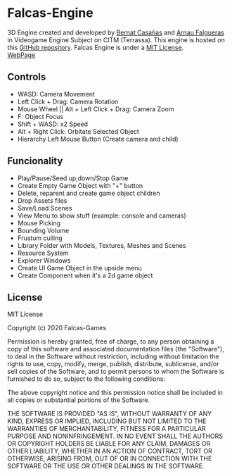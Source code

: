 # Falcas-Engine
3D Engine created and developed by [Bernat Casañas](https://github.com/BernatCasanas) and [Arnau Falgueras](https://github.com/Arnau77) in Videogame Engine Subject on CITM (Terrassa). This engine is hosted on this [GitHub repository](https://github.com/Falcas-Games/Falcas-Engine). Falcas Engine is under a [MIT License](https://github.com/Falcas-Games/Falcas-Engine/blob/master/LICENSE). <br>
[WebPage](https://falcas-games.github.io/Falcas-Engine/)
<br>

## Controls
* WASD: Camera Movement
* Left Click + Drag: Camera Rotation
* Mouse Wheel || Alt + Left Click + Drag: Camera Zoom
* F: Object Focus
* Shift + WASD: x2 Speed
* Alt + Right Click: Orbitate Selected Object
* Hierarchy Left Mouse Button (Create camera and child)

## Funcionality 
* Play/Pause/Seed up,down/Stop Game
* Create Empty Game Object with "+" button
* Delete, reparent and create game object children
* Drop Assets files
* Save/Load Scenes
* View Menu to show stuff (example: console and cameras)
* Mouse Picking
* Bounding Volume
* Frustum culling
* Library Folder with Models, Textures, Meshes and Scenes
* Resource System
* Explorer Windows
* Create UI Game Object in the upside menu
* Create Component when it's a 2d game object

## License

MIT License

Copyright (c) 2020 Falcas-Games

Permission is hereby granted, free of charge, to any person obtaining a copy
of this software and associated documentation files (the "Software"), to deal
in the Software without restriction, including without limitation the rights
to use, copy, modify, merge, publish, distribute, sublicense, and/or sell
copies of the Software, and to permit persons to whom the Software is
furnished to do so, subject to the following conditions:

The above copyright notice and this permission notice shall be included in all
copies or substantial portions of the Software.

THE SOFTWARE IS PROVIDED "AS IS", WITHOUT WARRANTY OF ANY KIND, EXPRESS OR
IMPLIED, INCLUDING BUT NOT LIMITED TO THE WARRANTIES OF MERCHANTABILITY,
FITNESS FOR A PARTICULAR PURPOSE AND NONINFRINGEMENT. IN NO EVENT SHALL THE
AUTHORS OR COPYRIGHT HOLDERS BE LIABLE FOR ANY CLAIM, DAMAGES OR OTHER
LIABILITY, WHETHER IN AN ACTION OF CONTRACT, TORT OR OTHERWISE, ARISING FROM,
OUT OF OR IN CONNECTION WITH THE SOFTWARE OR THE USE OR OTHER DEALINGS IN THE
SOFTWARE.
